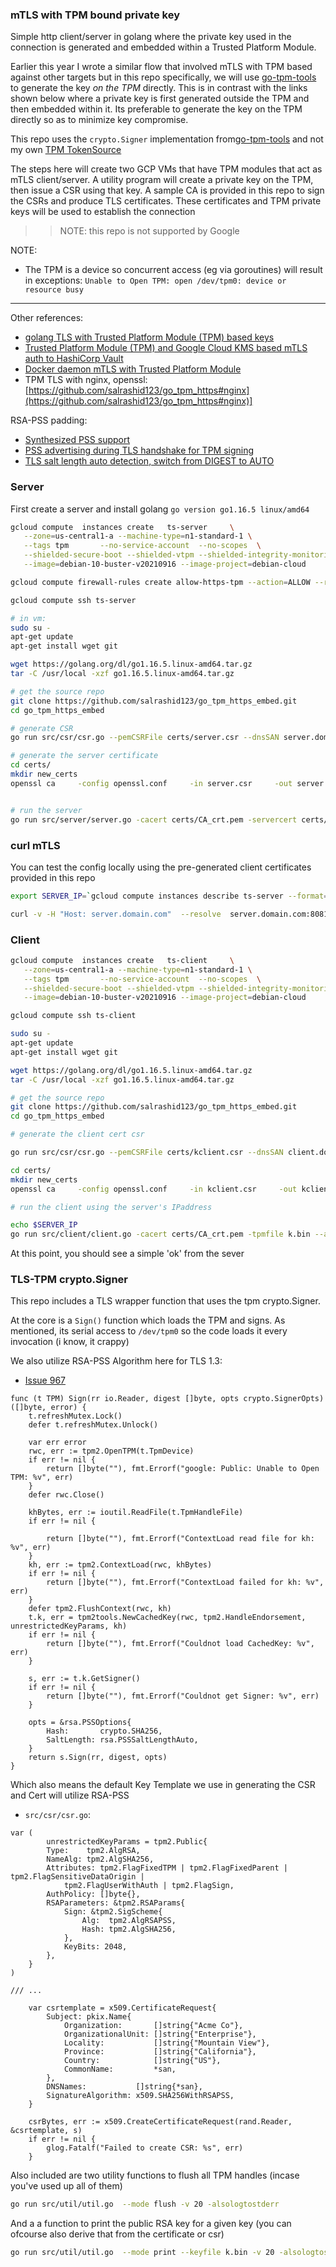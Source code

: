 ### mTLS with TPM bound private key

Simple http client/server in golang where the private key used in the connection is generated and embedded within a Trusted Platform Module.

Earlier this year I wrote a similar flow that involved mTLS with TPM based against other targets but in this repo specifically, we will use
[go-tpm-tools](https://github.com/google/go-tpm-tools) to generate the key _on the TPM_ directly.  This is in contrast with the links shown below where a private key is first generated outside the
TPM and then embedded within it.  Its preferable to generate the key on the TPM directly so as to minimize key compromise.

This repo uses the `crypto.Signer` implementation from[go-tpm-tools](https://godoc.org/github.com/google/go-tpm-tools/tpm2tools#Key.GetSigner) and not my own [TPM TokenSource](https://github.com/salrashid123/oauth2#usage-tpmtokensource)


The steps here will create two GCP VMs that have TPM modules that act as mTLS client/server.   A utility program will create a private key on the TPM, then issue a CSR using that key.   A sample CA is provided in this repo to sign the CSRs and produce TLS certificates.  These certificates and TPM private keys will be used to establish the connection

>> NOTE: this repo is not supported by Google


NOTE:

- The TPM is a device so concurrent access (eg via goroutines) will result in exceptions:
  `Unable to Open TPM: open /dev/tpm0: device or resource busy`

---

Other references:

- [golang TLS with Trusted Platform Module (TPM) based keys](https://github.com/salrashid123/go_tpm_https)
- [Trusted Platform Module (TPM) and Google Cloud KMS based mTLS auth to HashiCorp Vault](https://github.com/salrashid123/vault_mtls_tpm)
- [Docker daemon mTLS with Trusted Platform Module](https://github.com/salrashid123/docker_daemon_tpm)
- TPM TLS with nginx, openssl:  [https://github.com/salrashid123/go_tpm_https#nginx](https://github.com/salrashid123/go_tpm_https#nginx)]

RSA-PSS padding:
- [Synthesized PSS support](https://github.com/tpm2-software/tpm2-pkcs11/issues/417)
- [PSS advertising during TLS handshake for TPM signing ](https://chromium-review.googlesource.com/c/chromium/src/+/2984231)
- [TLS salt length auto detection, switch from DIGEST to AUTO](http://openssl.6102.n7.nabble.com/RFC-TLS-salt-length-auto-detection-switch-from-DIGEST-to-AUTO-td78057.html)

### Server

First create a server and install golang `go version go1.16.5 linux/amd64`

```bash
gcloud compute  instances create   ts-server     \
   --zone=us-central1-a --machine-type=n1-standard-1 \
   --tags tpm       --no-service-account  --no-scopes  \
   --shielded-secure-boot --shielded-vtpm --shielded-integrity-monitoring  \
   --image=debian-10-buster-v20210916 --image-project=debian-cloud

gcloud compute firewall-rules create allow-https-tpm --action=ALLOW --rules=tcp:8081 --source-ranges=0.0.0.0/0 --target-tags=tpm

gcloud compute ssh ts-server

# in vm:
sudo su -
apt-get update
apt-get install wget git

wget https://golang.org/dl/go1.16.5.linux-amd64.tar.gz
tar -C /usr/local -xzf go1.16.5.linux-amd64.tar.gz

# get the source repo
git clone https://github.com/salrashid123/go_tpm_https_embed.git
cd go_tpm_https_embed

# generate CSR
go run src/csr/csr.go --pemCSRFile certs/server.csr --dnsSAN server.domain.com  -v 20 -alsologtostderr

# generate the server certificate 
cd certs/
mkdir new_certs
openssl ca     -config openssl.conf     -in server.csr     -out server.crt     -subj "/C=US/ST=California/L=Mountain View/O=Google/OU=Enterprise/CN=server.domain.com"


# run the server
go run src/server/server.go -cacert certs/CA_crt.pem -servercert certs/server.crt -tpmfile k.bin -port :8081
```


### curl mTLS

You can test the config locally using the pre-generated client certificates provided in this repo


```bash
export SERVER_IP=`gcloud compute instances describe ts-server --format="value(networkInterfaces.accessConfigs[0].natIP)"`

curl -v -H "Host: server.domain.com"  --resolve  server.domain.com:8081:$SERVER_IP --cert certs/client.crt --key certs/client.key --cacert certs/CA_crt.pem https://server.domain.com:8081/
```


### Client

```bash
gcloud compute  instances create   ts-client     \
   --zone=us-central1-a --machine-type=n1-standard-1 \
   --tags tpm       --no-service-account  --no-scopes  \
   --shielded-secure-boot --shielded-vtpm --shielded-integrity-monitoring  \
   --image=debian-10-buster-v20210916 --image-project=debian-cloud

gcloud compute ssh ts-client

sudo su -
apt-get update
apt-get install wget git

wget https://golang.org/dl/go1.16.5.linux-amd64.tar.gz
tar -C /usr/local -xzf go1.16.5.linux-amd64.tar.gz

# get the source repo
git clone https://github.com/salrashid123/go_tpm_https_embed.git
cd go_tpm_https_embed

# generate the client cert csr

go run src/csr/csr.go --pemCSRFile certs/kclient.csr --dnsSAN client.domain.com  -v 20 -alsologtostderr

cd certs/
mkdir new_certs
openssl ca     -config openssl.conf     -in kclient.csr     -out kclient.crt     -subj "/C=US/ST=California/L=Mountain View/O=Google/OU=Enterprise/CN=client.domain.com"

# run the client using the server's IPaddress

echo $SERVER_IP
go run src/client/client.go -cacert certs/CA_crt.pem -tpmfile k.bin --address $SERVER_IP
```

At this point, you should see a simple 'ok' from the sever

### TLS-TPM crypto.Signer

This repo includes a TLS wrapper function that uses the tpm crypto.Signer.

At the core is a `Sign()` function which loads the TPM and signs. As mentioned, its serial access to `/dev/tpm0` so the code loads it every invocation (i know, it crappy)

We also utilize RSA-PSS Algorithm here for TLS 1.3:
 - [Issue 967](https://github.com/golang/go/issues/9671)

```golang
func (t TPM) Sign(rr io.Reader, digest []byte, opts crypto.SignerOpts) ([]byte, error) {
	t.refreshMutex.Lock()
	defer t.refreshMutex.Unlock()

	var err error
	rwc, err := tpm2.OpenTPM(t.TpmDevice)
	if err != nil {
		return []byte(""), fmt.Errorf("google: Public: Unable to Open TPM: %v", err)
	}
	defer rwc.Close()

	khBytes, err := ioutil.ReadFile(t.TpmHandleFile)
	if err != nil {

		return []byte(""), fmt.Errorf("ContextLoad read file for kh: %v", err)
	}
	kh, err := tpm2.ContextLoad(rwc, khBytes)
	if err != nil {
		return []byte(""), fmt.Errorf("ContextLoad failed for kh: %v", err)
	}
	defer tpm2.FlushContext(rwc, kh)
	t.k, err = tpm2tools.NewCachedKey(rwc, tpm2.HandleEndorsement, unrestrictedKeyParams, kh)
	if err != nil {
		return []byte(""), fmt.Errorf("Couldnot load CachedKey: %v", err)
	}

	s, err := t.k.GetSigner()
	if err != nil {
		return []byte(""), fmt.Errorf("Couldnot get Signer: %v", err)
	}

	opts = &rsa.PSSOptions{
		Hash:       crypto.SHA256,
		SaltLength: rsa.PSSSaltLengthAuto,
	}
	return s.Sign(rr, digest, opts)
}

```

Which also means the default Key Template we use in generating the CSR and Cert will utilize RSA-PSS

- `src/csr/csr.go`:
```golang
var (
		unrestrictedKeyParams = tpm2.Public{
		Type:    tpm2.AlgRSA,
		NameAlg: tpm2.AlgSHA256,
		Attributes: tpm2.FlagFixedTPM | tpm2.FlagFixedParent | tpm2.FlagSensitiveDataOrigin |
			tpm2.FlagUserWithAuth | tpm2.FlagSign,
		AuthPolicy: []byte{},
		RSAParameters: &tpm2.RSAParams{
			Sign: &tpm2.SigScheme{
				Alg:  tpm2.AlgRSAPSS,
				Hash: tpm2.AlgSHA256,
			},
			KeyBits: 2048,
		},
	}
)

/// ...

	var csrtemplate = x509.CertificateRequest{
		Subject: pkix.Name{
			Organization:       []string{"Acme Co"},
			OrganizationalUnit: []string{"Enterprise"},
			Locality:           []string{"Mountain View"},
			Province:           []string{"California"},
			Country:            []string{"US"},
			CommonName:         *san,
		},
		DNSNames:           []string{*san},
		SignatureAlgorithm: x509.SHA256WithRSAPSS,
	}

	csrBytes, err := x509.CreateCertificateRequest(rand.Reader, &csrtemplate, s)
	if err != nil {
		glog.Fatalf("Failed to create CSR: %s", err)
	}

```

Also included are two utility functions to flush all TPM handles (incase you've used up all of them)
```bash
go run src/util/util.go  --mode flush -v 20 -alsologtostderr
```

And a a function to print the public RSA key for a given key  (you can ofcourse also derive that from the certificate or csr)

```bash
go run src/util/util.go  --mode print --keyfile k.bin -v 20 -alsologtostderr
```

